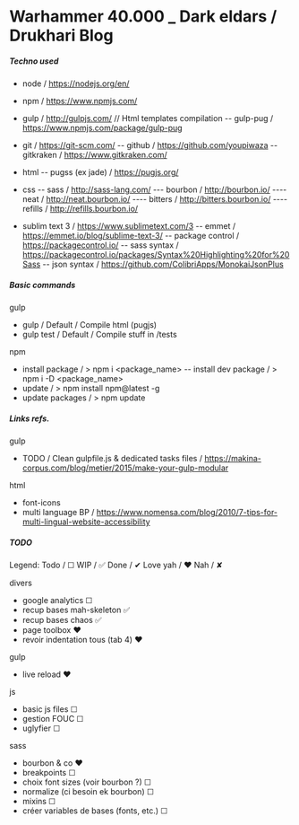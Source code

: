 # Warhammer 40.000 _ Dark eldars / Drukhari Blog



##### Techno used
- node												/ https://nodejs.org/en/
- npm												/ https://www.npmjs.com/
- gulp												/ http://gulpjs.com/
// Html templates compilation
-- gulp-pug											/ https://www.npmjs.com/package/gulp-pug
	
- git												/ https://git-scm.com/
-- github											/ https://github.com/youpiwaza
-- gitkraken										/ https://www.gitkraken.com/

- html
-- pugss (ex jade)									/ https://pugjs.org/

- css
-- sass												/ http://sass-lang.com/
--- bourbon											/ http://bourbon.io/
---- neat											/ http://neat.bourbon.io/
---- bitters										/ http://bitters.bourbon.io/
---- refills										/ http://refills.bourbon.io/

- sublim text 3 									/ https://www.sublimetext.com/3
-- emmet 											/ https://emmet.io/blog/sublime-text-3/
-- package control 									/ https://packagecontrol.io/
-- sass syntax										/ https://packagecontrol.io/packages/Syntax%20Highlighting%20for%20Sass
-- json syntax										/ https://github.com/ColibriApps/MonokaiJsonPlus


##### Basic commands

gulp
- gulp												/ Default / Compile html (pugjs)
- gulp test											/ Default / Compile stuff in /tests

npm
- install package 									/ > npm i <package_name>
-- install dev package								/ > npm i -D <package_name>
- update 											/ > npm install npm@latest -g
- update packages 									/ > npm update



##### Links refs.
gulp
- TODO / Clean gulpfile.js & dedicated tasks files 	/ https://makina-corpus.com/blog/metier/2015/make-your-gulp-modular

html
- font-icons
- multi language BP									/ https://www.nomensa.com/blog/2010/7-tips-for-multi-lingual-website-accessibility


##### TODO
Legend:
Todo / ☐
WIP / ✅
Done / ✔
Love yah / ❤
Nah / ✘



divers
- google analytics							☐
- recup bases mah-skeleton 					✅
- recup bases chaos		 					✅
- page toolbox								❤
- revoir indentation tous (tab 4)			❤

gulp
- live reload								❤

js
- basic js files							☐
- gestion FOUC								☐
- uglyfier									☐

sass
- bourbon & co								❤
- breakpoints								☐
- choix font sizes (voir bourbon ?)			☐
- normalize (ci besoin ek bourbon)			☐
- mixins									☐
- créer variables de bases (fonts, etc.)	☐





